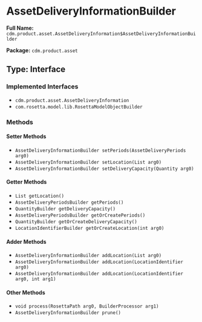# AssetDeliveryInformationBuilder

**Full Name:** `cdm.product.asset.AssetDeliveryInformation$AssetDeliveryInformationBuilder`

**Package:** `cdm.product.asset`

## Type: Interface

### Implemented Interfaces

- `cdm.product.asset.AssetDeliveryInformation`
- `com.rosetta.model.lib.RosettaModelObjectBuilder`

### Methods

#### Setter Methods

- `AssetDeliveryInformationBuilder setPeriods(AssetDeliveryPeriods arg0)`
- `AssetDeliveryInformationBuilder setLocation(List arg0)`
- `AssetDeliveryInformationBuilder setDeliveryCapacity(Quantity arg0)`

#### Getter Methods

- `List getLocation()`
- `AssetDeliveryPeriodsBuilder getPeriods()`
- `QuantityBuilder getDeliveryCapacity()`
- `AssetDeliveryPeriodsBuilder getOrCreatePeriods()`
- `QuantityBuilder getOrCreateDeliveryCapacity()`
- `LocationIdentifierBuilder getOrCreateLocation(int arg0)`

#### Adder Methods

- `AssetDeliveryInformationBuilder addLocation(List arg0)`
- `AssetDeliveryInformationBuilder addLocation(LocationIdentifier arg0)`
- `AssetDeliveryInformationBuilder addLocation(LocationIdentifier arg0, int arg1)`

#### Other Methods

- `void process(RosettaPath arg0, BuilderProcessor arg1)`
- `AssetDeliveryInformationBuilder prune()`

